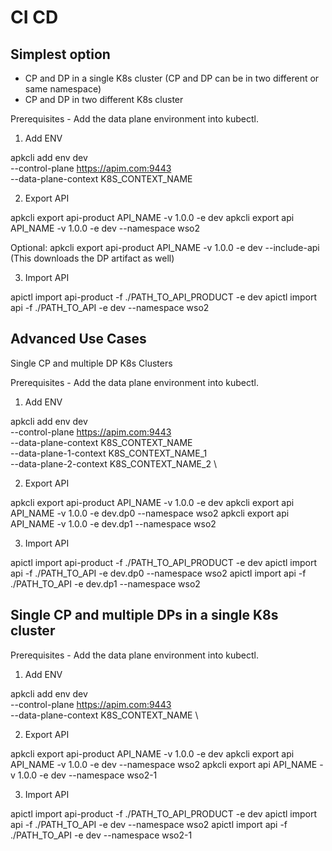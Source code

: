 # CI CD

## Simplest option 

- CP and DP in a single K8s cluster (CP and DP can be in two different or same namespace)
- CP and DP in two different K8s cluster

Prerequisites - Add the data plane environment into kubectl.

1. Add ENV

apkcli add env dev \
--control-plane  https://apim.com:9443 \
--data-plane-context K8S_CONTEXT_NAME

2. Export API 

apkcli export api-product API_NAME -v 1.0.0 -e dev
apkcli export api API_NAME -v 1.0.0 -e dev --namespace wso2

Optional: apkcli export api-product API_NAME -v 1.0.0 -e dev --include-api
(This downloads the DP artifact as well)

3. Import API

apictl import api-product -f ./PATH_TO_API_PRODUCT -e dev 
apictl import api -f ./PATH_TO_API -e dev --namespace wso2


## Advanced Use Cases 

Single CP and multiple DP K8s Clusters

Prerequisites - Add the data plane environment into kubectl.

1. Add ENV

apkcli add env dev \
--control-plane  https://apim.com:9443 \
--data-plane-context K8S_CONTEXT_NAME \
--data-plane-1-context K8S_CONTEXT_NAME_1 \
--data-plane-2-context K8S_CONTEXT_NAME_2 \

2. Export API 

apkcli export api-product API_NAME -v 1.0.0 -e dev
apkcli export api API_NAME -v 1.0.0 -e dev.dp0 --namespace wso2
apkcli export api API_NAME -v 1.0.0 -e dev.dp1 --namespace wso2

3. Import API

apictl import api-product -f ./PATH_TO_API_PRODUCT -e dev 
apictl import api -f ./PATH_TO_API -e dev.dp0 --namespace wso2
apictl import api -f ./PATH_TO_API -e dev.dp1 --namespace wso2


## Single CP and multiple DPs in a single K8s cluster

Prerequisites - Add the data plane environment into kubectl.

1. Add ENV

apkcli add env dev \
--control-plane  https://apim.com:9443 \
--data-plane-context K8S_CONTEXT_NAME \

2. Export API 

apkcli export api-product API_NAME -v 1.0.0 -e dev
apkcli export api API_NAME -v 1.0.0 -e dev --namespace wso2
apkcli export api API_NAME -v 1.0.0 -e dev --namespace wso2-1

3. Import API

apictl import api-product -f ./PATH_TO_API_PRODUCT -e dev 
apictl import api -f ./PATH_TO_API -e dev --namespace wso2
apictl import api -f ./PATH_TO_API -e dev --namespace wso2-1

